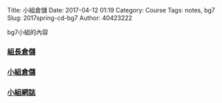 Title: 小組倉儲
Date: 2017-04-12 01:19
Category: Course
Tags: notes, bg7
Slug: 2017spring-cd-bg7
Author: 40423222

bg7小組的內容

<!-- PELICAN_END_SUMMARY -->

### <a href="https://github.com/40423222/2017springcd_hw">組長倉儲</a><br/>
### <a href="https://github.com/40423222/2017springcd_bg7">小組倉儲</a><br/>
### <a href="https://40423222.github.io/2017springcd_bg7/blog/">小組網誌</a>